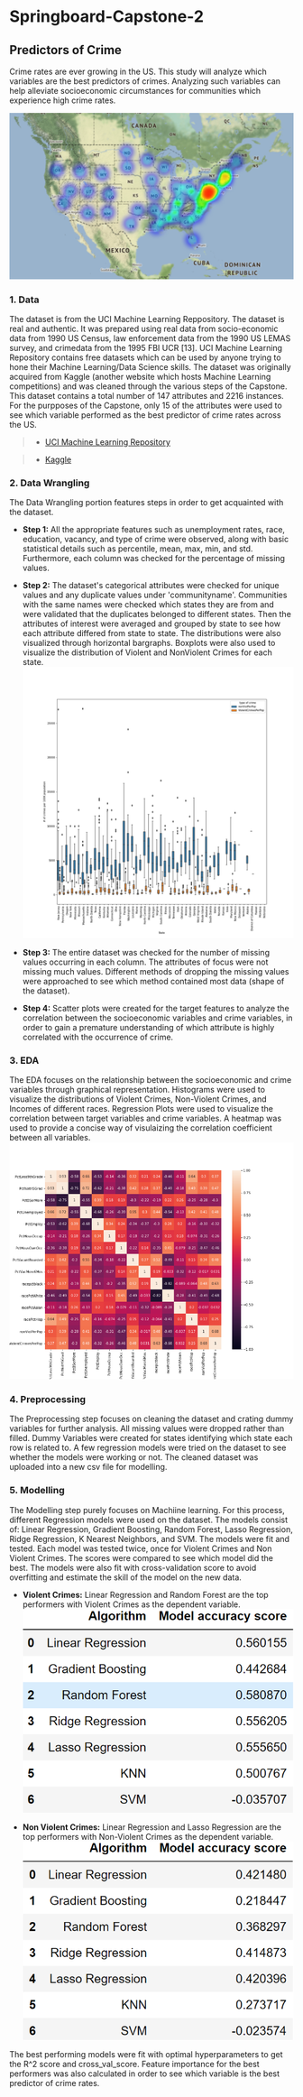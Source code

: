 # Springboard-Capstone-2
## **Predictors of Crime**

Crime rates are ever growing in the US. This study will analyze which variables are the best predictors of crimes. Analyzing such variables can help alleviate socioeconomic circumstances for communities which experience high crime rates.

![](Capstone%20Two%20(Geospatial%20Visualization)/ViolentCrimes.PNG)

### **1. Data**

The dataset is from the UCI Machine Learning Reppository. The dataset is real and authentic. It was prepared using real data from socio-economic data from 1990 US Census, law enforcement data from the 1990 US LEMAS survey, and crimedata from the 1995 FBI UCR [13].
UCI Machine Learning Repository contains free datasets which can be used by anyone trying to hone their Machine Learning/Data Science skills. The dataset was originally acquired from Kaggle (another website which hosts Machine Learning competitions) and was cleaned through the various steps of the Capstone.
This dataset contains a total number of 147 attributes and 2216 instances.
For the purpposes of the Capstone, only 15 of the attributes were used to see which variable performed as the best predictor of crime rates across the US.

> * [UCI Machine Learning Repository](https://archive.ics.uci.edu/ml/datasets/communities+and+crime)

> * [Kaggle](https://www.kaggle.com/kkanda/communities%20and%20crime%20unnormalized%20data%20set)


### **2. Data Wrangling**
The Data Wrangling portion features steps in order to get acquainted with the dataset. 
* **Step 1:** All the appropriate features such as unemployment rates, race, education, vacancy, and type of crime were observed, along with basic statistical details such as percentile, mean, max, min, and std. Furthermore, each column was checked for the percentage of missing values. 
* **Step 2:** The dataset's categorical attributes were checked for unique values and any duplicate values under 'communityname'. Communities with the same names were checked which states they are from and were validated that the duplicates belonged to different states. Then the attributes of interest were averaged and grouped by state to see how each attribute differed from state to state. The distributions were also visualized through horizontal bargraphs. Boxplots were also used to visualize the distribution of Violent and NonViolent Crimes for each state.
![](Capstone%20Two%20(Data%20Wrangling)/CrimeBoxPlot.png)

* **Step 3:** The entire dataset was checked for the number of missing values occurring in each column. The attributes of focus were not missing much values. Different methods of dropping the missing values were approached to see which method contained most data (shape of the dataset).
* **Step 4:** Scatter plots were created for the target features to analyze the correlation between the socioeconomic variables and crime variables, in order to gain a premature understanding of which attribute is highly correlated with the occurrence of crime.

### **3. EDA**
The EDA focuses on the relationship between the socioeconomic and crime variables through graphical representation. Histograms were used to visualize the distributions of Violent Crimes, Non-Violent Crimes, and Incomes of different races. Regression Plots were used to visualize the correlation between target variables and crime variables. A heatmap was used to provide a concise way of visulaizing the correlation coefficient between all variables.
![](Capstone%20Two%20(EDA)/CrimeHeatmap.png)

### **4. Preprocessing**
The Preprocessing step focuses on cleaning the dataset and crating dummy variables for further analysis. All missing values were dropped rather than filled. Dummy Variables were created for states identifying which state each row is related to. A few regression models were tried on the dataset to see whether the models were working or not. The cleaned dataset was  uploaded into a new csv file for modelling.

### **5. Modelling**
The Modelling step purely focuses on Machiine learning. For this process, different Regression models were used on the dataset. The models consist of: Linear Regression, Gradient Boosting, Random Forest, Lasso Regression, Ridge Regression, K Nearest Neighbors, and SVM. The models were fit and tested. Each model was tested twice, once for Violent Crimes and Non Violent Crimes. The scores were compared to see which model did the best. The models were also fit with cross-validation score to avoid overfitting and estimate the skill of the model on the new data.

* **Violent Crimes:** Linear Regression and Random Forest are the top performers with Violent Crimes as the dependent variable.
![](Capstone%20Two%20(Modelling)/ViolCrimes%20Predictor%20Comparison.PNG)

* **Non Violent Crimes:** Linear Regression and Lasso Regression are the top performers with Non-Violent Crimes as the dependent variable.
![](Capstone%20Two%20(Modelling)/NonViolCrimes%20Predictor%20Comparison.PNG)

The best performing models were fit with optimal hyperparameters to get the R^2 score and cross_val_score. Feature importance for the best performers was also calculated in order to see which variable is the best predictor of crime rates. 
